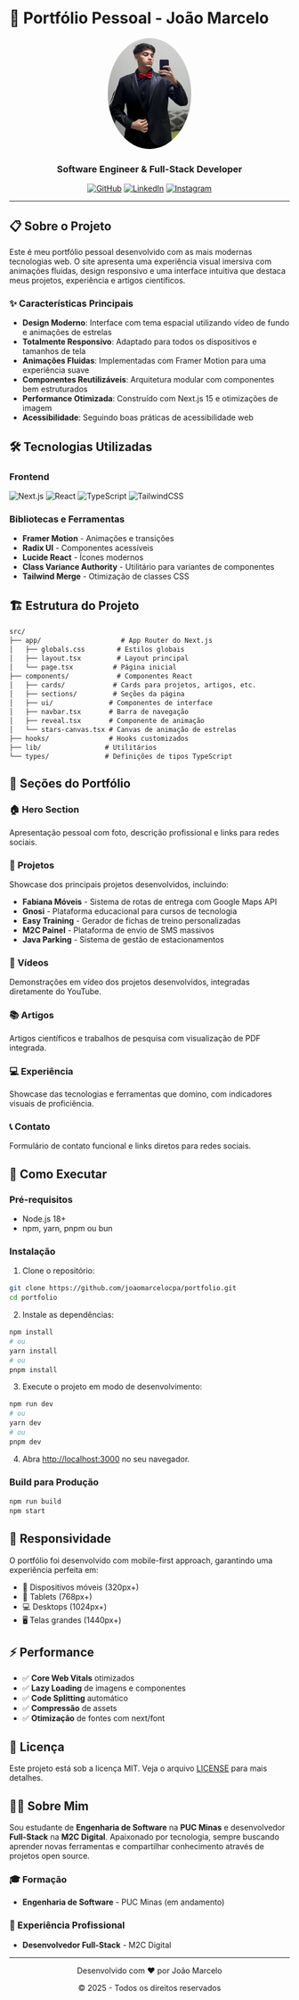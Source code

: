 # 🚀 Portfólio Pessoal - João Marcelo

<div align="center">
  <img src="public/foto-perfil.jpeg" alt="João Marcelo" width="150" style="border-radius: 50%;" />

<h3>Software Engineer & Full-Stack Developer</h3>

[![GitHub](https://img.shields.io/badge/GitHub-joaomarcelocpa-181717?style=for-the-badge&logo=github)](https://github.com/joaomarcelocpa/)
[![LinkedIn](https://img.shields.io/badge/LinkedIn-joaomarcelocpa-0077B5?style=for-the-badge&logo=linkedin)](https://www.linkedin.com/in/joaomarcelocpa/)
[![Instagram](https://img.shields.io/badge/Instagram-joaomarcelocpa-E4405F?style=for-the-badge&logo=instagram)](https://instagram.com/joaomarcelocpa/)
</div>

---

## 📋 Sobre o Projeto

Este é meu portfólio pessoal desenvolvido com as mais modernas tecnologias web. O site apresenta uma experiência visual imersiva com animações fluidas, design responsivo e uma interface intuitiva que destaca meus projetos, experiência e artigos científicos.

### ✨ Características Principais

- **Design Moderno**: Interface com tema espacial utilizando vídeo de fundo e animações de estrelas
- **Totalmente Responsivo**: Adaptado para todos os dispositivos e tamanhos de tela
- **Animações Fluidas**: Implementadas com Framer Motion para uma experiência suave
- **Componentes Reutilizáveis**: Arquitetura modular com componentes bem estruturados
- **Performance Otimizada**: Construído com Next.js 15 e otimizações de imagem
- **Acessibilidade**: Seguindo boas práticas de acessibilidade web

## 🛠️ Tecnologias Utilizadas

### Frontend
![Next.js](https://img.shields.io/badge/Next.js-15.4.6-000000?style=flat&logo=next.js)
![React](https://img.shields.io/badge/React-19.1.0-61DAFB?style=flat&logo=react)
![TypeScript](https://img.shields.io/badge/TypeScript-5.9.2-3178C6?style=flat&logo=typescript)
![TailwindCSS](https://img.shields.io/badge/TailwindCSS-4.1.11-06B6D4?style=flat&logo=tailwindcss)

### Bibliotecas e Ferramentas
- **Framer Motion** - Animações e transições
- **Radix UI** - Componentes acessíveis
- **Lucide React** - Ícones modernos
- **Class Variance Authority** - Utilitário para variantes de componentes
- **Tailwind Merge** - Otimização de classes CSS

## 🏗️ Estrutura do Projeto

```
src/
├── app/                    # App Router do Next.js
│   ├── globals.css        # Estilos globais
│   ├── layout.tsx         # Layout principal
│   └── page.tsx          # Página inicial
├── components/            # Componentes React
│   ├── cards/            # Cards para projetos, artigos, etc.
│   ├── sections/         # Seções da página
│   ├── ui/              # Componentes de interface
│   ├── navbar.tsx       # Barra de navegação
│   ├── reveal.tsx       # Componente de animação
│   └── stars-canvas.tsx # Canvas de animação de estrelas
├── hooks/               # Hooks customizados
├── lib/                # Utilitários
└── types/              # Definições de tipos TypeScript
```

## 🎨 Seções do Portfólio

### 🏠 **Hero Section**
Apresentação pessoal com foto, descrição profissional e links para redes sociais.

### 💼 **Projetos**
Showcase dos principais projetos desenvolvidos, incluindo:
- **Fabiana Móveis** - Sistema de rotas de entrega com Google Maps API
- **Gnosi** - Plataforma educacional para cursos de tecnologia
- **Easy Training** - Gerador de fichas de treino personalizadas
- **M2C Painel** - Plataforma de envio de SMS massivos
- **Java Parking** - Sistema de gestão de estacionamentos

### 🎥 **Vídeos**
Demonstrações em vídeo dos projetos desenvolvidos, integradas diretamente do YouTube.

### 📚 **Artigos**
Artigos científicos e trabalhos de pesquisa com visualização de PDF integrada.

### 💻 **Experiência**
Showcase das tecnologias e ferramentas que domino, com indicadores visuais de proficiência.

### 📞 **Contato**
Formulário de contato funcional e links diretos para redes sociais.

## 🚀 Como Executar

### Pré-requisitos
- Node.js 18+
- npm, yarn, pnpm ou bun

### Instalação

1. Clone o repositório:
```bash
git clone https://github.com/joaomarcelocpa/portfolio.git
cd portfolio
```

2. Instale as dependências:
```bash
npm install
# ou
yarn install
# ou
pnpm install
```

3. Execute o projeto em modo de desenvolvimento:
```bash
npm run dev
# ou
yarn dev
# ou
pnpm dev
```

4. Abra [http://localhost:3000](http://localhost:3000) no seu navegador.

### Build para Produção

```bash
npm run build
npm start
```

## 📱 Responsividade

O portfólio foi desenvolvido com mobile-first approach, garantindo uma experiência perfeita em:
- 📱 Dispositivos móveis (320px+)
- 📱 Tablets (768px+)
- 💻 Desktops (1024px+)
- 🖥️ Telas grandes (1440px+)

## ⚡ Performance

- ✅ **Core Web Vitals** otimizados
- ✅ **Lazy Loading** de imagens e componentes
- ✅ **Code Splitting** automático
- ✅ **Compressão** de assets
- ✅ **Otimização** de fontes com next/font

## 📄 Licença

Este projeto está sob a licença MIT. Veja o arquivo [LICENSE](LICENSE) para mais detalhes.

## 👨‍💻 Sobre Mim

Sou estudante de **Engenharia de Software** na **PUC Minas** e desenvolvedor **Full-Stack** na **M2C Digital**. Apaixonado por tecnologia, sempre buscando aprender novas ferramentas e compartilhar conhecimento através de projetos open source.

### 🎓 Formação
- **Engenharia de Software** - PUC Minas (em andamento)

### 💼 Experiência Profissional
- **Desenvolvedor Full-Stack** - M2C Digital

---

<div align="center">
  <p>Desenvolvido com ❤️ por João Marcelo</p>
  <p>© 2025 - Todos os direitos reservados</p>
</div>